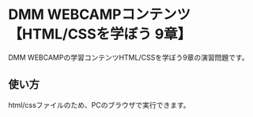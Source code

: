 # DMM WEBCAMPコンテンツ【HTML/CSSを学ぼう 9章】
DMM WEBCAMPの学習コンテンツHTML/CSSを学ぼう9章の演習問題です。
## 使い方
html/cssファイルのため、PCのブラウザで実行できます。
